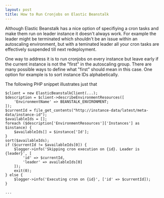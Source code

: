 ```yaml
---
layout: post
title: How to Run Cronjobs on Elastic Beanstalk
---
```


Although Elastic Beanstalk has a nice option of specifiying a cron tasks and make them run on leader instance it doesn't always work. For example the leader might be terminated which shouldn't be an issue within an autoscaling environment, but with a teminated leader all your cron tasks are effectively suspended till next redeployment.

One way to address it is to run cronjobs on every instance but leave early if the current instance is not the "first" in the autoscaling group. There are many possible ways to define what "first" should mean in this case. One option for example is to sort instance IDs alphabetically.

The following PHP snippet illustrates just that

```
$client = new ElasticBeanstalkClient(...);
$description = $client->describeEnvironmentResources([
    'EnvironmentName' => BEANSTALK_ENVIRONMENT;
]);
$currentId = file_get_contents("http://instance-data/latest/meta-data/instance-id");
$availableIds = [];
foreach ($description['EnvironmentResources']['Instances'] as $instance) {
    $availableIds[] = $instance['Id'];
}
sort($availableIds);
if ($currentId != $availableIds[0]) {
    $logger->info('Skipping cron execution on {id}. Leader is {leader}', [
        'id' => $currentId,
        'leader' => availableIds[0]
    ]);
    exit(0);
} else {
    $logger->info('Executing cron on {id}', ['id' => $currentId]);
}

...

```
